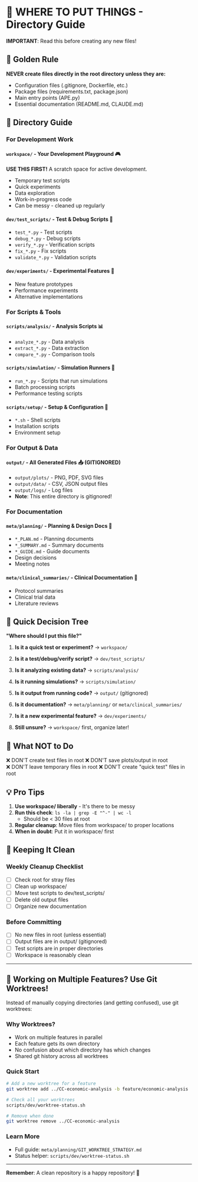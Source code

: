 # 📁 WHERE TO PUT THINGS - Directory Guide

**IMPORTANT**: Read this before creating any new files!

## 🚨 Golden Rule
**NEVER create files directly in the root directory unless they are:**
- Configuration files (.gitignore, Dockerfile, etc.)
- Package files (requirements.txt, package.json)
- Main entry points (APE.py)
- Essential documentation (README.md, CLAUDE.md)

## 📂 Directory Guide

### For Development Work

#### `workspace/` - Your Development Playground 🎮
**USE THIS FIRST!** A scratch space for active development.
- Temporary test scripts
- Quick experiments
- Data exploration
- Work-in-progress code
- Can be messy - cleaned up regularly

#### `dev/test_scripts/` - Test & Debug Scripts 🧪
- `test_*.py` - Test scripts
- `debug_*.py` - Debug scripts
- `verify_*.py` - Verification scripts
- `fix_*.py` - Fix scripts
- `validate_*.py` - Validation scripts

#### `dev/experiments/` - Experimental Features 🔬
- New feature prototypes
- Performance experiments
- Alternative implementations

### For Scripts & Tools

#### `scripts/analysis/` - Analysis Scripts 📊
- `analyze_*.py` - Data analysis
- `extract_*.py` - Data extraction
- `compare_*.py` - Comparison tools

#### `scripts/simulation/` - Simulation Runners 🏃
- `run_*.py` - Scripts that run simulations
- Batch processing scripts
- Performance testing scripts

#### `scripts/setup/` - Setup & Configuration 🔧
- `*.sh` - Shell scripts
- Installation scripts
- Environment setup

### For Output & Data

#### `output/` - All Generated Files 📤 (GITIGNORED)
- `output/plots/` - PNG, PDF, SVG files
- `output/data/` - CSV, JSON output files
- `output/logs/` - Log files
- **Note**: This entire directory is gitignored!

### For Documentation

#### `meta/planning/` - Planning & Design Docs 📝
- `*_PLAN.md` - Planning documents
- `*_SUMMARY.md` - Summary documents
- `*_GUIDE.md` - Guide documents
- Design decisions
- Meeting notes

#### `meta/clinical_summaries/` - Clinical Documentation 🏥
- Protocol summaries
- Clinical trial data
- Literature reviews

## 🎯 Quick Decision Tree

**"Where should I put this file?"**

1. **Is it a quick test or experiment?**
   → `workspace/`

2. **Is it a test/debug/verify script?**
   → `dev/test_scripts/`

3. **Is it analyzing existing data?**
   → `scripts/analysis/`

4. **Is it running simulations?**
   → `scripts/simulation/`

5. **Is it output from running code?**
   → `output/` (gitignored)

6. **Is it documentation?**
   → `meta/planning/` or `meta/clinical_summaries/`

7. **Is it a new experimental feature?**
   → `dev/experiments/`

8. **Still unsure?**
   → `workspace/` first, organize later!

## 🚫 What NOT to Do

❌ DON'T create test files in root
❌ DON'T save plots/output in root  
❌ DON'T leave temporary files in root
❌ DON'T create "quick test" files in root

## 💡 Pro Tips

1. **Use workspace/ liberally** - It's there to be messy
2. **Run this check**: `ls -la | grep -E "^-" | wc -l` 
   - Should be < 30 files at root
3. **Regular cleanup**: Move files from workspace/ to proper locations
4. **When in doubt**: Put it in workspace/ first

## 🧹 Keeping It Clean

### Weekly Cleanup Checklist
- [ ] Check root for stray files
- [ ] Clean up workspace/
- [ ] Move test scripts to dev/test_scripts/
- [ ] Delete old output files
- [ ] Organize new documentation

### Before Committing
- [ ] No new files in root (unless essential)
- [ ] Output files are in output/ (gitignored)
- [ ] Test scripts are in proper directories
- [ ] Workspace is reasonably clean

---

## 🌳 Working on Multiple Features? Use Git Worktrees!

Instead of manually copying directories (and getting confused), use git worktrees:

### Why Worktrees?
- Work on multiple features in parallel
- Each feature gets its own directory
- No confusion about which directory has which changes
- Shared git history across all worktrees

### Quick Start
```bash
# Add a new worktree for a feature
git worktree add ../CC-economic-analysis -b feature/economic-analysis

# Check all your worktrees
scripts/dev/worktree-status.sh

# Remove when done
git worktree remove ../CC-economic-analysis
```

### Learn More
- Full guide: `meta/planning/GIT_WORKTREE_STRATEGY.md`
- Status helper: `scripts/dev/worktree-status.sh`

---

**Remember**: A clean repository is a happy repository! 🎉